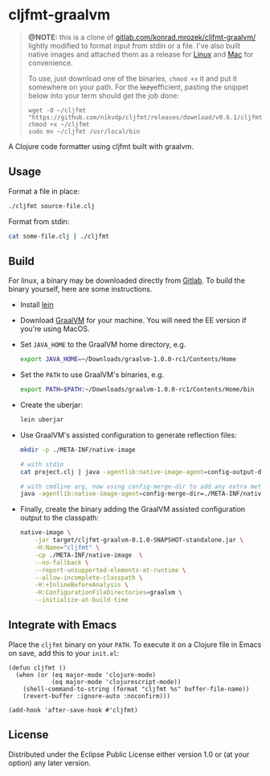# cljfmt-graalvm

> **@NOTE:** this is a clone of 
> [gitlab.com/konrad.mrozek/cljfmt-graalvm/](https://gitlab.com/konrad.mrozek/cljfmt-graalvm/)
> lightly modified to format input from stdin or a file. I've also built native
> images and attached them as a release for
> [Linux](https://github.com/nikvdp/cljfmt/releases/download/v0.6.1/cljfmt.Linux)
> and
> [Mac](https://github.com/nikvdp/cljfmt/releases/download/v0.6.1/cljfmt.Darwin)
> for convenience.
> 
> To use, just download one of the binaries, `chmod +x` it and put it somewhere on your path.
> For the ~~lazy~~efficient, pasting the snippet below into your term should get the job done:
> ```
> wget -O ~/cljfmt "https://github.com/nikvdp/cljfmt/releases/download/v0.6.1/cljfmt.$(uname)"
> chmod +x ~/cljfmt
> sudo mv ~/cljfmt /usr/local/bin
> ```

A Clojure code formatter using cljfmt built with graalvm.

## Usage


Format a file in place:
```sh
./cljfmt source-file.clj
```

Format from stdin:
```sh
cat some-file.clj | ./cljfmt
```

## Build

For linux, a binary may be downloaded directly from [Gitlab](https://gitlab.com/konrad.mrozek/cljfmt-graalvm/-/jobs/artifacts/master/download?job=build).
To build the binary yourself, here are some instructions.

- Install [lein](https://leiningen.org/)
- Download [GraalVM](http://www.graalvm.org/downloads/) for your machine. You will need the EE version if you're using MacOS.
- Set `JAVA_HOME` to the GraalVM home directory, e.g.

    ```sh
    export JAVA_HOME=~/Downloads/graalvm-1.0.0-rc1/Contents/Home
    ```
    
- Set the `PATH` to use GraalVM's binaries, e.g.

    ```sh
    export PATH=$PATH:~/Downloads/graalvm-1.0.0-rc1/Contents/Home/bin
    ```

- Create the uberjar:

    ```sh
    lein uberjar
    ```

- Use GraalVM's assisted configuration to generate reflection files:

    ```sh
    mkdir -p ./META-INF/native-image 

    # with stdin
    cat project.clj | java -agentlib:native-image-agent=config-output-dir=./META-INF/native-image -jar target/cljfmt-graalvm-0.1.0-SNAPSHOT-standalone.jar

    # with cmdline arg, now using config-merge-dir to add any extra methods
    java -agentlib:native-image-agent=config-merge-dir=./META-INF/native-image -jar target/cljfmt-graalvm-0.1.0-SNAPSHOT-standalone.jar ./project.clj
    ```


- Finally, create the binary adding the GraalVM assisted configuration output to the classpath:

    ```sh
    native-image \
        -jar target/cljfmt-graalvm-0.1.0-SNAPSHOT-standalone.jar \
        -H:Name="cljfmt" \
        -cp ./META-INF/native-image  \
        --no-fallback \
        --report-unsupported-elements-at-runtime \
        --allow-incomplete-classpath \
        -H:+InlineBeforeAnalysis \
        -H:ConfigurationFileDirectories=graalvm \
        --initialize-at-build-time
    ```


## Integrate with Emacs

Place the `cljfmt` binary on your `PATH`. To execute it on a Clojure file in Emacs on save, add this to your `init.el`:

```elisp
(defun cljfmt ()
  (when (or (eq major-mode 'clojure-mode)
            (eq major-mode 'clojurescript-mode))
    (shell-command-to-string (format "cljfmt %s" buffer-file-name))
    (revert-buffer :ignore-auto :noconfirm)))

(add-hook 'after-save-hook #'cljfmt)
```


## License

Distributed under the Eclipse Public License either version 1.0 or (at
your option) any later version.
